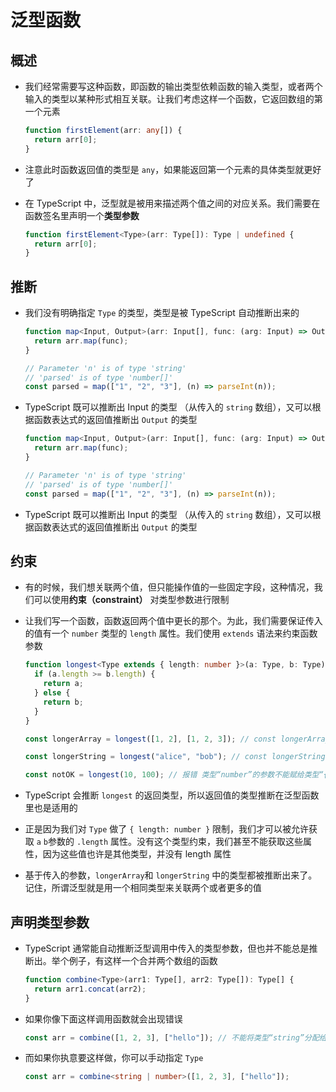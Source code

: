 # 泛型函数

## 概述

+ 我们经常需要写这种函数，即函数的输出类型依赖函数的输入类型，或者两个输入的类型以某种形式相互关联。让我们考虑这样一个函数，它返回数组的第一个元素

  ```ts
  function firstElement(arr: any[]) {
    return arr[0];
  }
  ```

+ 注意此时函数返回值的类型是 `any`，如果能返回第一个元素的具体类型就更好了

+ 在 TypeScript 中，泛型就是被用来描述两个值之间的对应关系。我们需要在函数签名里声明一个**类型参数**

  ```ts
  function firstElement<Type>(arr: Type[]): Type | undefined {
    return arr[0];
  }
  ```

## 推断

+ 我们没有明确指定 `Type` 的类型，类型是被 TypeScript 自动推断出来的

  ```ts
  function map<Input, Output>(arr: Input[], func: (arg: Input) => Output): Output[] {
    return arr.map(func);
  }

  // Parameter 'n' is of type 'string'
  // 'parsed' is of type 'number[]'
  const parsed = map(["1", "2", "3"], (n) => parseInt(n));
  ```

+ TypeScript 既可以推断出 Input 的类型 （从传入的 `string` 数组），又可以根据函数表达式的返回值推断出 `Output` 的类型

  ```ts
  function map<Input, Output>(arr: Input[], func: (arg: Input) => Output): Output[] {
    return arr.map(func);
  }

  // Parameter 'n' is of type 'string'
  // 'parsed' is of type 'number[]'
  const parsed = map(["1", "2", "3"], (n) => parseInt(n));
  ```

+ TypeScript 既可以推断出 Input 的类型 （从传入的 `string` 数组），又可以根据函数表达式的返回值推断出 `Output` 的类型

## 约束

+ 有的时候，我们想关联两个值，但只能操作值的一些固定字段，这种情况，我们可以使用**约束（constraint）** 对类型参数进行限制

+ 让我们写一个函数，函数返回两个值中更长的那个。为此，我们需要保证传入的值有一个 `number` 类型的 `length` 属性。我们使用 `extends` 语法来约束函数参数

  ```ts
  function longest<Type extends { length: number }>(a: Type, b: Type) {
    if (a.length >= b.length) {
      return a;
    } else {
      return b;
    }
  }

  const longerArray = longest([1, 2], [1, 2, 3]); // const longerArray: number[]

  const longerString = longest("alice", "bob"); // const longerString: "alice" | "bob"

  const notOK = longest(10, 100); // 报错 类型“number”的参数不能赋给类型“{ length: number; }”的参数
  ```

+ TypeScript 会推断 `longest` 的返回类型，所以返回值的类型推断在泛型函数里也是适用的

+ 正是因为我们对 `Type` 做了 `{ length: number }` 限制，我们才可以被允许获取 `a` `b`参数的 `.length` 属性。没有这个类型约束，我们甚至不能获取这些属性，因为这些值也许是其他类型，并没有 length 属性

+ 基于传入的参数，`longerArray`和 `longerString` 中的类型都被推断出来了。记住，所谓泛型就是用一个相同类型来关联两个或者更多的值

## 声明类型参数

+ TypeScript 通常能自动推断泛型调用中传入的类型参数，但也并不能总是推断出。举个例子，有这样一个合并两个数组的函数

  ```ts
  function combine<Type>(arr1: Type[], arr2: Type[]): Type[] {
    return arr1.concat(arr2);
  }
  ```

+ 如果你像下面这样调用函数就会出现错误

  ```ts
  const arr = combine([1, 2, 3], ["hello"]); // 不能将类型“string”分配给类型“number”
  ```

+ 而如果你执意要这样做，你可以手动指定 `Type`

  ```ts
  const arr = combine<string | number>([1, 2, 3], ["hello"]);
  ```
